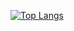 [![Top Langs](https://github-readme-stats.vercel.app/api/top-langs/?username=ysndy&layout=compact)](https://github.com/ysndy/github-readme-stats)
